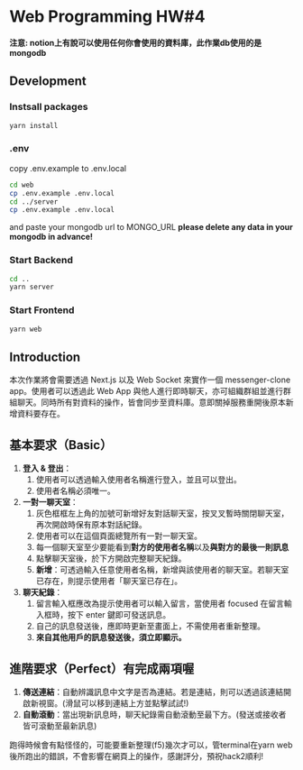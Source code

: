 # Web Programming HW#4
**注意: notion上有說可以使用任何你會使用的資料庫，此作業db使用的是mongodb**

## Development
### Instsall packages
```bash
yarn install
```
### .env
copy .env.example to .env.local
```bash
cd web
cp .env.example .env.local
cd ../server
cp .env.example .env.local
```
and paste your mongodb url to MONGO_URL
**please delete any data in your mongodb in advance!**

### Start Backend
```bash
cd ..
yarn server
```
### Start Frontend
```bash
yarn web
```

## Introduction
本次作業將會需要透過 Next.js 以及 Web Socket 來實作一個 messenger-clone app。使用者可以透過此 Web App 與他人進行即時聊天，亦可組織群組並進行群組聊天。同時所有對資料的操作，皆會同步至資料庫。意即關掉服務重開後原本新增資料要存在。
## 基本要求（Basic）

1. **登入 & 登出**：
    1. 使用者可以透過輸入使用者名稱進行登入，並且可以登出。
    2. 使用者名稱必須唯一。
2. **一對一聊天室**：
    1. 灰色框框左上角的加號可新增好友對話聊天室，按叉叉暫時關閉聊天室，再次開啟時保有原本對話紀錄。
    2. 使用者可以在這個頁面總覽所有一對一聊天室。
    3. 每一個聊天室至少要能看到**對方的使用者名稱**以及**與對方的最後一則訊息**
    4. 點擊聊天室後，於下方開啟完整聊天紀錄。
    5. **新增**：可透過輸入任意使用者名稱，新增與該使用者的聊天室。若聊天室已存在，則提示使用者「聊天室已存在」。
3. **聊天紀錄**：
    1. 留言輸入框應改為提示使用者可以輸入留言，當使用者 focused 在留言輸入框時，按下 enter 鍵即可發送訊息。
    2. 自己的訊息發送後，應即時更新至畫面上，不需使用者重新整理。
    3. **來自其他用戶的訊息發送後，須立即顯示。**

## 進階要求（Perfect）**有完成兩項喔**
1. **傳送連結**：自動辨識訊息中文字是否為連結。若是連結，則可以透過該連結開啟新視窗。(滑鼠可以移到連結上方並點擊試試!)
2. **自動滾動**：當出現新訊息時，聊天紀錄需自動滾動至最下方。(發送或接收者皆可滾動至最新訊息)

跑得時候會有點怪怪的，可能要重新整理(f5)幾次才可以，管terminal在yarn web後所跑出的錯誤，不會影響在網頁上的操作，感謝評分，預祝hack2順利!